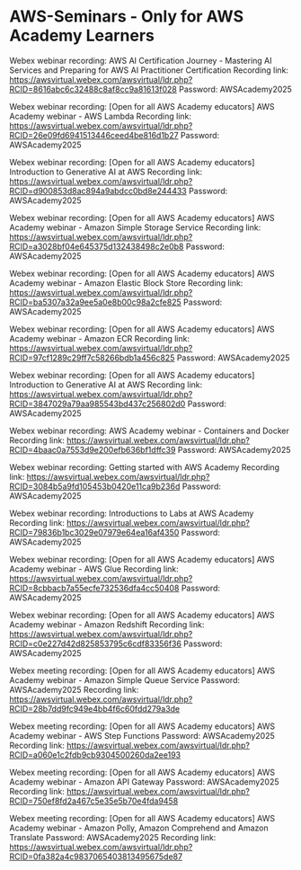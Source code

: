 # AWS-Seminars - Only for AWS Academy Learners

Webex webinar recording: AWS AI Certification Journey - Mastering AI Services and Preparing for AWS AI Practitioner Certification
Recording link: https://awsvirtual.webex.com/awsvirtual/ldr.php?RCID=8616abc6c32488c8af8cc9a81613f028
Password: AWSAcademy2025


Webex webinar recording: [Open for all AWS Academy educators] AWS Academy webinar - AWS Lambda
Recording link: https://awsvirtual.webex.com/awsvirtual/ldr.php?RCID=26e09fd6941513446ceed4be816d1b27
Password: AWSAcademy2025


Webex webinar recording: [Open for all AWS Academy educators] Introduction to Generative AI at AWS
Recording link: https://awsvirtual.webex.com/awsvirtual/ldr.php?RCID=d900853d8ac894a9abdcc0bd8e244433
Password: AWSAcademy2025

 

Webex webinar recording: [Open for all AWS Academy educators] AWS Academy webinar - Amazon Simple Storage Service
Recording link: https://awsvirtual.webex.com/awsvirtual/ldr.php?RCID=a3028bf04e645375d132438498c2e0b8
Password: AWSAcademy2025

 

Webex webinar recording: [Open for all AWS Academy educators] AWS Academy webinar - Amazon Elastic Block Store
Recording link: https://awsvirtual.webex.com/awsvirtual/ldr.php?RCID=ba5307a32a9ee5a0e8b00c98a2cfe825
Password: AWSAcademy2025



Webex webinar recording: [Open for all AWS Academy educators] AWS Academy webinar - Amazon ECR
Recording link: https://awsvirtual.webex.com/awsvirtual/ldr.php?RCID=97cf1289c29ff7c58266bdb1a456c825
Password: AWSAcademy2025


 

Webex webinar recording: [Open for all AWS Academy educators] Introduction to Generative AI at AWS
Recording link: https://awsvirtual.webex.com/awsvirtual/ldr.php?RCID=3847029a79aa985543bd437c256802d0
Password: AWSAcademy2025





Webex webinar recording: AWS Academy webinar - Containers and Docker
Recording link: https://awsvirtual.webex.com/awsvirtual/ldr.php?RCID=4baac0a7553d9e200efb636bf1dffc39
Password: AWSAcademy2025



 

Webex webinar recording: Getting started with AWS Academy
Recording link: https://awsvirtual.webex.com/awsvirtual/ldr.php?RCID=3084b5a9fd105453b0420e11ca9b236d
Password: AWSAcademy2025



 

Webex webinar recording: Introductions to Labs at AWS Academy
Recording link: https://awsvirtual.webex.com/awsvirtual/ldr.php?RCID=79836b1bc3029e07979e64ea16af4350
Password: AWSAcademy2025



 

Webex webinar recording: [Open for all AWS Academy educators] AWS Academy webinar - AWS Glue
Recording link: https://awsvirtual.webex.com/awsvirtual/ldr.php?RCID=8cbbacb7a55ecfe732536dfa4cc50408
Password: AWSAcademy2025



 

Webex webinar recording: [Open for all AWS Academy educators] AWS Academy webinar - Amazon Redshift
Recording link: https://awsvirtual.webex.com/awsvirtual/ldr.php?RCID=c0e227d42d825853795c6cdf83356f36
Password: AWSAcademy2025




Webex meeting recording: [Open for all AWS Academy educators] AWS Academy webinar - Amazon Simple Queue Service
Password: AWSAcademy2025
Recording link: https://awsvirtual.webex.com/awsvirtual/ldr.php?RCID=28b7dd9fc949e4bb4f6c60fdd279a3de

 

Webex meeting recording: [Open for all AWS Academy educators] AWS Academy webinar - AWS Step Functions
Password: AWSAcademy2025
Recording link: https://awsvirtual.webex.com/awsvirtual/ldr.php?RCID=a060e1c2fdb9cb9304500260da2ee193

 

Webex meeting recording: [Open for all AWS Academy educators] AWS Academy webinar - Amazon API Gateway
Password: AWSAcademy2025
Recording link: https://awsvirtual.webex.com/awsvirtual/ldr.php?RCID=750ef8fd2a467c5e35e5b70e4fda9458

 

Webex meeting recording: [Open for all AWS Academy educators] AWS Academy webinar - Amazon Polly, Amazon Comprehend and Amazon Translate
Password: AWSAcademy2025
Recording link: https://awsvirtual.webex.com/awsvirtual/ldr.php?RCID=0fa382a4c9837065403813495675de87

